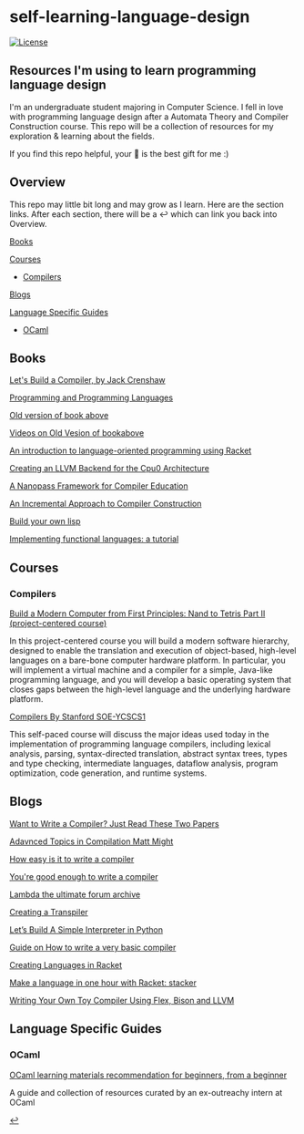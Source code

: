 # self-learning-language-design

[![License](https://img.shields.io/badge/license-MIT%202-green.svg)](https://www.apache.org/licenses/LICENSE-2.0)

## Resources I'm using to learn programming language design

I'm an undergraduate student majoring in Computer Science. I fell in love with programming language design after a Automata Theory and Compiler Construction course. This repo will be a collection of resources for my exploration & learning about the fields.

If you find this repo helpful, your 🌟 is the best gift for me :)

## Overview

This repo may little bit long and may grow as I learn. Here are the section links. After each section, there will be a ↩ which can link you back into Overview.

[Books](#books)

[Courses](#courses)

- [Compilers](#compilers)

[Blogs](#blogs)

[Language Specific Guides](#language-specific-guides)

- [OCaml](#ocaml)

## Books

[Let's Build a Compiler, by Jack Crenshaw ](https://compilers.iecc.com/crenshaw/)

[Programming and Programming Languages](https://papl.cs.brown.edu/2020/)

[Old version of book above](http://cs.brown.edu/courses/cs173/2012/book/higher-order-functions.html#%28part._.Functions_as_.Expressions_and_.Values%29)

[Videos on Old Vesion of bookabove](http://cs.brown.edu/courses/cs173/2012/Videos/)

[An introduction to language-oriented programming using Racket](https://beautifulracket.com/)

[Creating an LLVM Backend for the Cpu0 Architecture](https://jonathan2251.github.io/lbd/)

[A Nanopass Framework for Compiler Education](https://legacy.cs.indiana.edu/~dyb/pubs/nano-jfp.pdf)

[An Incremental Approach to Compiler Construction](http://scheme2006.cs.uchicago.edu/11-ghuloum.pdf)

[Build your own lisp](https://buildyourownlisp.com/contents)

[Implementing functional languages: a tutorial](https://www.microsoft.com/en-us/research/publication/implementing-functional-languages-a-tutorial/)

## Courses

### Compilers

[Build a Modern Computer from First Principles: Nand to Tetris Part II (project-centered course)](https://www.coursera.org/learn/nand2tetris2)

In this project-centered course you will build a modern software hierarchy, designed to enable the translation and execution of object-based, high-level languages on a bare-bone computer hardware platform. In particular, you will implement a virtual machine and a compiler for a simple, Java-like programming language, and you will develop a basic operating system that closes gaps between the high-level language and the underlying hardware platform.

[ Compilers By Stanford SOE-YCSCS1 ](https://online.stanford.edu/courses/soe-ycscs1-compilers)

This self-paced course will discuss the major ideas used today in the implementation of programming language compilers, including lexical analysis, parsing, syntax-directed translation, abstract syntax trees, types and type checking, intermediate languages, dataflow analysis, program optimization, code generation, and runtime systems.


## Blogs

[Want to Write a Compiler? Just Read These Two Papers](https://prog21.dadgum.com/30.html)

[Adavnced Topics in Compilation Matt Might](https://matt.might.net/teaching/fall-2009-advanced-compilation/)

[How easy is it to write a compiler](https://tratt.net/laurie/blog/2007/how_difficult_is_it_to_write_a_compiler.html)

[You're good enough to write a compiler](https://perlgeek.de/blog-en.cgi/perl-6/you-are-good-enough.html)

[Lambda the ultimate forum archive](https://web.archive.org/web/20220318053046/http://lambda-the-ultimate.org/)

[Creating a Transpiler](https://tomassetti.me/transpiling-languages-from-vba-to-vb-net/)

[Let’s Build A Simple Interpreter in Python](https://ruslanspivak.com/lsbasi-part1/)

[Guide on How to write a very basic compiler](https://softwareengineering.stackexchange.com/questions/165543/how-to-write-a-very-basic-compiler/165558#165558)

[Creating Languages in Racket](https://queue.acm.org/detail.cfm?id=2068896)

[Make a language in one hour with Racket: stacker](https://beautifulracket.com/stacker/the-reader.html)

[Writing Your Own Toy Compiler Using Flex, Bison and LLVM](https://gnuu.org/2009/09/18/writing-your-own-toy-compiler/)

## Language Specific Guides

### OCaml

[OCaml learning materials recommendation for beginners, from a beginner](https://jiaek.wordpress.com/2022/05/29/ocaml-learning-materials-for-beginners-from-a-beginner/)

A guide and collection of resources curated by an ex-outreachy intern at OCaml

[↩](#overview)
